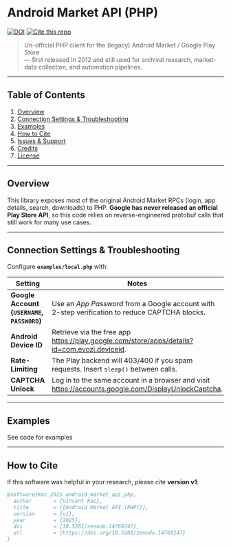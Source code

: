 # Android Market API (PHP)

[![DOI](https://zenodo.org/badge/DOI/10.5281/zenodo.14769247.svg)](https://doi.org/10.5281/zenodo.14769247)
[![Cite this repo](https://img.shields.io/badge/Cite-this-repo-💡-blueviolet?logo=academia)](https://github.com/splitfeed/android-market-api-php)

> Un-official PHP client for the (legacy) Android Market / Google Play Store  
> — first released in 2012 and still used for archival research, market-data
> collection, and automation pipelines.

---

## Table of Contents
1. [Overview](#overview)
2. [Connection Settings & Troubleshooting](#connection-settings--troubleshooting)
3. [Examples](#examples)
4. [How to Cite](#how-to-cite)
5. [Issues & Support](#issues--support)
6. [Credits](#credits)
7. [License](#license)

---

## Overview
This library exposes most of the original Android Market RPCs (login,
app details, search, downloads) to PHP. **Google has never released an
official Play Store API**, so this code relies on reverse-engineered
protobuf calls that still work for many use cases.

---

## Connection Settings & Troubleshooting
Configure **`examples/local.php`** with:

| Setting | Notes |
|---------|-------|
| **Google Account (`USERNAME`, `PASSWORD`)** | Use an _App Password_ from a Google account with 2-step verification to reduce CAPTCHA blocks. |
| **Android Device ID** | Retrieve via the free app <https://play.google.com/store/apps/details?id=com.evozi.deviceid>. |
| **Rate-Limiting** | The Play backend will 403/400 if you spam requests. Insert `sleep()` between calls. |
| **CAPTCHA Unlock** | Log in to the same account in a browser and visit <https://accounts.google.com/DisplayUnlockCaptcha>. |

---

## Examples
See code for examples

---

## How to Cite
If this software was helpful in your research, please cite **version v1**:

```bibtex
@software{Koc_2025_android_market_api_php,
  author       = {Vincent Koc},
  title        = {{Android Market API (PHP)}},
  version      = {v1},
  year         = {2025},
  doi          = {10.5281/zenodo.14769247},
  url          = {https://doi.org/10.5281/zenodo.14769247}
}
